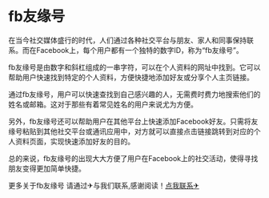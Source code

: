 # fb友缘号

在当今社交媒体盛行的时代，人们通过各种社交平台与朋友、家人和同事保持联系。而在Facebook上，每个用户都有一个独特的数字ID，称为“fb友缘号”。

fb友缘号是由数字和斜杠组成的一串字符，可以在个人资料的网址中找到。它可以帮助用户快速找到特定的个人资料，方便快捷地添加好友或分享个人主页链接。

通过fb友缘号，用户可以快速查找到自己感兴趣的人，无需费时费力地搜索他们的姓名或邮箱。这对于那些有着常见姓名的用户来说尤为方便。

另外，fb友缘号还可以帮助用户在其他平台上快速添加Facebook好友。只需将友缘号粘贴到其他社交平台或通讯应用中，对方就可以直接点击链接跳转到对应的个人资料页面，实现快速添加好友的目的。

总的来说，fb友缘号的出现大大方便了用户在Facebook上的社交活动，使得寻找朋友变得更加简单快捷。

更多关于fb友缘号 请通过✈与我们联系,感谢阅读！[点我联系✈](https://dev.k02.cc)